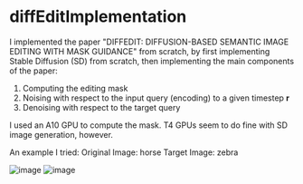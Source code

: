 # diffEditImplementation
I implemented the paper "DIFFEDIT: DIFFUSION-BASED SEMANTIC IMAGE EDITING WITH MASK GUIDANCE" from scratch, by first implementing Stable Diffusion (SD) from scratch, then implementing the main components of the paper:

1. Computing the editing mask
2. Noising with respect to the input query (encoding) to a given timestep **r**
3. Denoising with respect to the target query

I used an A10 GPU to compute the mask. T4 GPUs seem to do fine with SD image generation, however.


An example I tried:
Original Image: horse
Target Image: zebra

![image](https://github.com/user-attachments/assets/f17ab882-da69-4664-9669-51374289258c)
![image](https://github.com/user-attachments/assets/a50bf4d7-6b0c-44e6-abe5-d6464d5e1c69)

